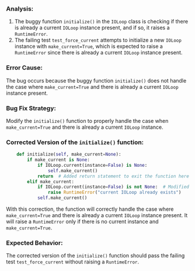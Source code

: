 ### Analysis:
1. The buggy function `initialize()` in the `IOLoop` class is checking if there is already a current `IOLoop` instance present, and if so, it raises a `RuntimeError`.
2. The failing test `test_force_current` attempts to initialize a new `IOLoop` instance with `make_current=True`, which is expected to raise a `RuntimeError` since there is already a current `IOLoop` instance present.

### Error Cause:
The bug occurs because the buggy function `initialize()` does not handle the case where `make_current=True` and there is already a current `IOLoop` instance present.

### Bug Fix Strategy:
Modify the `initialize()` function to properly handle the case when `make_current=True` and there is already a current `IOLoop` instance. 

### Corrected Version of the `initialize()` function:
```python
    def initialize(self, make_current=None):
        if make_current is None:
            if IOLoop.current(instance=False) is None:
                self.make_current()
            return  # Added return statement to exit the function here
        elif make_current:
            if IOLoop.current(instance=False) is not None:  # Modified condition to check if current instance is not None
                raise RuntimeError("current IOLoop already exists")
            self.make_current()
```

With this correction, the function will correctly handle the case where `make_current=True` and there is already a current `IOLoop` instance present. It will raise a `RuntimeError` only if there is no current instance and `make_current=True`.

### Expected Behavior:
The corrected version of the `initialize()` function should pass the failing test `test_force_current` without raising a `RuntimeError`.